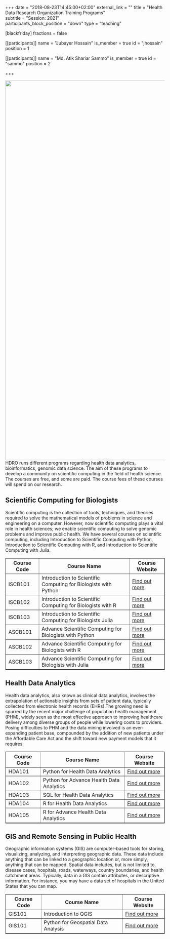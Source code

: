 +++
date = "2018-08-23T14:45:00+02:00"
external_link = ""
title = "Health Data Research Organization Training Programs"    
subtitle = "Session: 2021"    
participants_block_position = "down"
type = "teaching"

[blackfriday]
    fractions = false

[[participants]]
    name = "Jubayer Hossain"
    is_member = true
    id = "jhossain"
    position = 1

[[participants]]
    name = "Md. Atik Shariar Sammo"
    is_member = true
    id = "sammo"
    position = 2

+++

<img src="/img/teaching/iscb.png" width="1200px">
HDRO runs different programs regarding health data analytics, bioinformatics, genomic data science. The aim of these programs to develop a community on scientific computing in the field of health science. The courses are free, and some are paid. The course fees of these courses will spend on our research. 

## Scientific Computing for Biologists
Scientific computing is the collection of tools, techniques, and theories required to solve the mathematical models of problems in science and engineering on a computer. However, now scientific computing plays a vital role in health sciences; we enable scientific computing to solve genomic problems and improve public health. We have several courses on scientific computing, including Introduction to Scientific Computing with Python, Introduction to Scientific Computing with R, and Introduction to Scientific Computing with Julia. 

<table border = "1">
        <tr>
            <th style="text-align:center">Course Code</th>
            <th style="text-align:center">Course Name</th>
            <th style="text-align:center">Course Website</th>
        </tr>
        <tr>
           <td>ISCB101</td>
           <td>Introduction to Scientific Computing for Biologists with Python</td>
           <td> <a href="#">Find out more</a></td>
        </tr>
        <tr>
           <td>ISCB102</td>
           <td>Introduction to Scientific Computing for Biologists with R</td>
           <td> <a href="#">Find out more</a></td>
        </tr>
        <tr>
           <td>ISCB103</td>
           <td>Introduction to Scientific Computing for Biologists Julia</td>
           <td> <a href="#">Find out more</a></td>
        </tr>
      <tr>
           <td>ASCB101</td>
           <td>Advance Scientific Computing for Biologists with Python</td>
           <td> <a href="#">Find out more</a></td>
        </tr>
      <tr>
           <td>ASCB102</td>
           <td>Advance Scientific Computing for Biologists with R</td>
           <td> <a href="#">Find out more</a></td>
    </tr>
    <tr>
           <td>ASCB103</td>
           <td>Advance Scientific Computing for Biologists with Julia</td>
           <td> <a href="#">Find out more</a></td>
    </tr>
 </table>




## Health Data Analytics 
Health data analytics, also known as clinical data analytics, involves the extrapolation of actionable insights from sets of patient data, typically collected from electronic health records (EHRs).The growing need is spurred by the recent major challenge of population health management (PHM), widely seen as the most effective approach to improving healthcare delivery among diverse groups of people while lowering costs to providers. Posing difficulties to PHM and the data mining involved is an ever-expanding patient base, compounded by the addition of new patients under the Affordable Care Act and the shift toward new payment models that it requires.



<table border = "1">
        <tr>
            <th style="text-align:center">Course Code</th>
            <th style="text-align:center">Course Name</th>
            <th style="text-align:center">Course Website</th>
        </tr>
        <tr>
           <td>HDA101</td>
           <td>Python for Health Data Analytics</td>
           <td> <a href="https://hdrobd.org/teaching/py4hda/">Find out more</a></td>
        </tr>
        <tr>
           <td>HDA102</td>
           <td>Python for Advance Health Data Analytics</td>
           <td> <a href="#">Find out more</a></td>
        </tr>
        <tr>
           <td>HDA103</td>
           <td>SQL for Health Data Analytics</td>
           <td> <a href="#">Find out more</a></td>
        </tr>
      <tr>
           <td>HDA104</td>
           <td>R for Health Data Analytics</td>
           <td> <a href="#">Find out more</a></td>
        </tr>
      <tr>
           <td>HDA105</td>
           <td>R for Advance Health Data Analytics</td>
           <td> <a href="#">Find out more</a></td>
    </tr>
 </table>



## GIS and Remote Sensing in Public Health
Geographic information systems (GIS) are computer-based tools for storing, visualizing, analyzing, and interpreting geographic data. These data include anything that can be linked to a geographic location or, more simply, anything that can be mapped. Spatial data includes, but is not limited to, disease cases, hospitals, roads, waterways, country boundaries, and health catchment areas. Typically, data in a GIS contain attributes, or descriptive information. For instance, you may have a data set of hospitals in the United States that you can map.

<table border = "1">
        <tr>
            <th style="text-align:center">Course Code</th>
            <th style="text-align:center">Course Name</th>
            <th style="text-align:center">Course Website</th>
        </tr>
        <tr>
           <td>GIS101</td>
           <td>Introduction to QGIS</td>
           <td> <a href="#">Find out more</a></td>
        </tr>
        <tr>
           <td>GIS101</td>
           <td>Python for Geospatial Data Analysis</td>
           <td> <a href="#">Find out more</a></td>
        </tr>
 </table>



